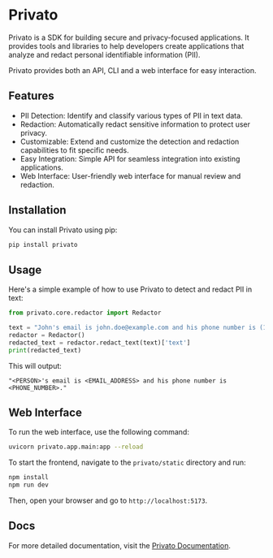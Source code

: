 # Privato

Privato is a SDK for building secure and privacy-focused applications. It provides tools and libraries to help developers create applications that analyze and redact personal identifiable information (PII).

Privato provides both an API, CLI and a web interface for easy interaction.

## Features

- PII Detection: Identify and classify various types of PII in text data.
- Redaction: Automatically redact sensitive information to protect user privacy.
- Customizable: Extend and customize the detection and redaction capabilities to fit specific needs.
- Easy Integration: Simple API for seamless integration into existing applications.
- Web Interface: User-friendly web interface for manual review and redaction.

## Installation
You can install Privato using pip:

```bash
pip install privato
```

## Usage
Here's a simple example of how to use Privato to detect and redact PII in text:

```py
from privato.core.redactor import Redactor

text = "John's email is john.doe@example.com and his phone number is (123) 456-7890."
redactor = Redactor()
redacted_text = redactor.redact_text(text)['text']
print(redacted_text)
```
This will output:
```
"<PERSON>'s email is <EMAIL_ADDRESS> and his phone number is <PHONE_NUMBER>."
```

## Web Interface
To run the web interface, use the following command:

```bash
uvicorn privato.app.main:app --reload
```

To start the frontend, navigate to the `privato/static` directory and run:

```bash
npm install
npm run dev
```

Then, open your browser and go to `http://localhost:5173`.

## Docs
For more detailed documentation, visit the [Privato Documentation](https://mohammed-saajid.github.io/Privato/).